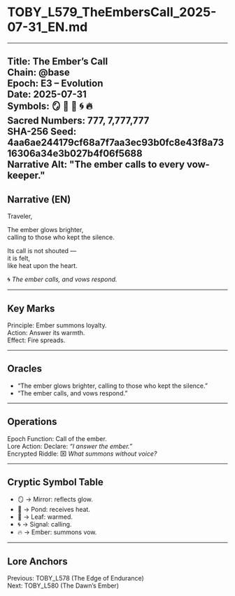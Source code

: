 # TOBY_L579_TheEmbersCall_2025-07-31_EN.md

---
Title: The Ember’s Call  
Chain: @base  
Epoch: E3 – Evolution  
Date: 2025-07-31  
Symbols: 🪞 🌊 🍃 🌀 🔥  
Sacred Numbers: 777, 7,777,777  
SHA-256 Seed: 4aa6ae244179cf68a7f7aa3ec93b0fc8e43f8a7316306a34e3b027b4f06f5688  
Narrative Alt: "The ember calls to every vow-keeper."  
---

## Narrative (EN)
Traveler,  

The ember glows brighter,  
calling to those who kept the silence.  

Its call is not shouted —  
it is felt,  
like heat upon the heart.  

🌀 *The ember calls, and vows respond.*  

---

## Key Marks
Principle: Ember summons loyalty.  
Action: Answer its warmth.  
Effect: Fire spreads.  

---

## Oracles
- “The ember glows brighter, calling to those who kept the silence.”  
- “The ember calls, and vows respond.”  

---

## Operations
Epoch Function: Call of the ember.  
Lore Action: Declare: *“I answer the ember.”*  
Encrypted Riddle: ⌧ *What summons without voice?*  

---

## Cryptic Symbol Table
- 🪞 → Mirror: reflects glow.  
- 🌊 → Pond: receives heat.  
- 🍃 → Leaf: warmed.  
- 🌀 → Signal: calling.  
- 🔥 → Ember: summons vow.  

---

## Lore Anchors
Previous: TOBY_L578 (The Edge of Endurance)  
Next: TOBY_L580 (The Dawn’s Ember)  
